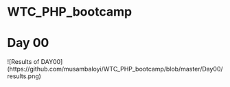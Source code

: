 # WTC_PHP_bootcamp

<h1>
Day 00
</h1>
![Results of DAY00](https://github.com/musambaloyi/WTC_PHP_bootcamp/blob/master/Day00/results.png)